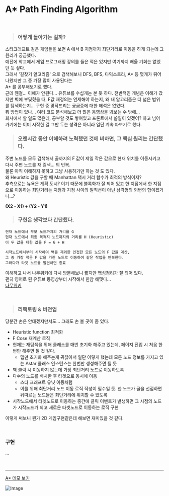 # A* Path Finding Algorithm
&nbsp;

> ### 어떻게 돌아가는 걸까?  

스타크래프트 같은 게임들을 보면 A 에서 B 지점까지 최단거리로 이동을 하게 되는데 그 원리가 궁금했다.  
예전에 학교에서 게임 프로그래밍 강의를 들은 적은 있지만 여기까지 배울 기회는 없었던 듯 싶다.  
그래서 '길찾기 알고리즘' 으로 검색해보니 DFS, BFS, 다익스트라, A* 등 몇개가 튀어나왔지만 그 중 가장 많이 사용된다는  
A* 를 공부해보기로 했다.  
근데 웬걸... 이해가 안된다... 유튜브를 수십개는 본 듯 하다. 전반적인 개념은 이해가 갔지만 벽에 부딪혔을 때, F값 재정의는 언제해야 하는지, 왜 내 알고리즘은 더 넓은 범위를 탐색하는지... 구현 중 맞닥뜨리는 궁금증에 대한 해석은 없었다.  
뭐 방법이 있나... 여러 코드 분석해보고 더 많은 동영상을 봐보는 수 밖에...  
회사에서 할 일도 많은데, 공부할 것도 쌓여있고 프론트에서 쓸일이 있겠어? 하고 넘어가기에는 이미 시작한 걸 그만 두는 성격은 아니라 일단 계속 파보기로 했다.  

> ### 오랜시간 동안 이해하려 노력했던 것에 비하면, 그 핵심 원리는 간단했다.  

주변 노드를 모두 검색해서 골까지의 F 값이 제일 작은 값으로 현재 위치를 이동시키고 다시 주변 노드를 재 검색... 의 반복.  
물론 아직 이해하지 못하고 그냥 사용하기만 하는 것 도 있다.  
왜 Heuristic 값을 구할 때 Manhattan 택시 거리 함수가 최적의 방식이지?  
추측으로는 뉴욕은 계획 도시? 이기 때문에 블록화가 잘 되어 있고 한 지점에서 한 지점으로 이동하는 최단거리는 지점과 지점 사이의 일직선이 아닌 삼각형의 외변의 합이겠거니...?  

**(X2 - X1) + (Y2 - Y1)**

> ### 구현은 생각보다 간단했다.  

```
현재 노드에서 부모 노드까지의 거리를 G
현재 노드에서 최종 목적지 노드까지의 거리를 H (Heuristic)
이 두 값을 더한 값을 F = G + H

시작노드에서부터 시작하여 벽을 제외한 인접한 모든 노드의 F 값을 계산,
그 중 가장 적은 F 값을 가진 노드로 이동하여 같은 작업을 반복한다.
그러다가 타겟 노드를 발견하면 종료
```

이해하고 나서 나무위키에 다시 방문해보니 짧지만 핵심정리가 잘 되어 있다.  
괜히 영어로 된 유튜브 동영상부터 시작해서 한참 해맷다...  
[나무위키](https://namu.wiki/w/A*%20%EC%95%8C%EA%B3%A0%EB%A6%AC%EC%A6%98)  

&nbsp;
> ### 리팩토링 & 버전업

당분간 손은 안대겠지만서도... 그래도 손 볼 곳이 좀 있다.

* Heuristic function 최적화
* F Cose 재계산 로직
* 현재는 재탐색을 위해 클래스를 매번 초기화 해주고 있는데, 페이지 진입 시 처음 한번만 해주면 될 것 같다.
  * 맵만 초기화 해주는게 귀찮아서 일단 이렇게 했는데 모든 노드 정보를 가지고 있는 Astar 클래스 인스턴스는 한번만 생성해주면 될 듯
* 벽 클릭 시 이동하지 않는데 가장 최단거리 노드로 이동하도록
* 다수의 노드를 배치한 후 타겟으로 동시에 이동
  * 스타 크래프트 유닛 이동처럼
  * 이를 위해 최단거리 노드 이동 로직 작성이 필수일 듯. 한 노드가 골을 선점하면 뒤따르는 노드들은 최단거리에 위치할 수 있도록
* 시작노드에서 타겟노드로 이동하는 중간에 클릭 이벤트가 발생하면 그 시점의 노드가 시작노드가 되고 새로운 타겟노드로 이동하는 로직 구현

이렇게 써보니 뭔가 2D 게임구현같은데 해보면 재미있을 것 같다.  

&nbsp;
### 구현

...  

&nbsp;&nbsp;&nbsp;

---


[A* 데모 보기](/experiment/astar)

![Image](/posts/astar/astar_sample_1.png)
